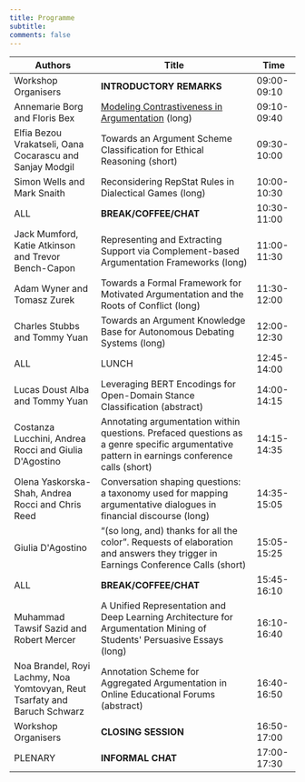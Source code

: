 ```yaml
---
title: Programme 
subtitle: 
comments: false
---
```


<!--We'll publish a full timetable of events and links to papers CMNA'22 closer to the event.-->

<!--
* Register to attend for free on the day via [Eventbrite](https://www.eventbrite.com/e/cmna-xxi-the-21st-workshop-on-computational-models-of-natural-argument-tickets-160894310213).
* CMNA 21 will use Zoom for meeting participants. We'll distribute links to registered delegates prior to the meeting.
* [CMNA 2021 Proceedings](http://ceur-ws.org/Vol-2937/) are now available published through CEUR Workshop Proceedings.
* Note that all times are in British Summer Time (GMT +1). You can use [this link](https://www.timeanddate.com/worldclock/fixedtime.html?msg=CMNA+2021&iso=20210902T15&p1=136&ah=2&am=30) to double check the time in your own timezone for the sessions.
* The closing seminar is part of the Ethics of Argumentation seminar series. We'll post a link to join that event to the eventbrite registered participants information in due time.
-->


<!--# Session #1 (Thursday September 2nd, 15:00-17:30 BST)-->

|  Authors | Title  | Time  |
|----------|---|---|
| Workshop Organisers | **INTRODUCTORY REMARKS** | 09:00-09:10 |
| Annemarie Borg and Floris Bex | [Modeling Contrastiveness in Argumentation](/cmna22/assets/papers/4029-Borg_Bex.pdf) (long)  | 09:10-09:40  | 
| Elfia Bezou Vrakatseli, Oana Cocarascu and Sanjay Modgil | Towards an Argument Scheme Classification for Ethical Reasoning  (short)  | 09:30-10:00 |
| Simon Wells and Mark Snaith | Reconsidering RepStat Rules in Dialectical Games (long) | 10:00-10:30 |
| ALL | **BREAK/COFFEE/CHAT** | 10:30-11:00 | 
| Jack Mumford, Katie Atkinson and Trevor Bench-Capon | Representing and Extracting Support via Complement-based Argumentation Frameworks (long) | 11:00-11:30 |
| Adam Wyner and Tomasz Zurek | Towards a Formal Framework for Motivated Argumentation and the Roots of Conflict (long) | 11:30-12:00 |
| Charles Stubbs and Tommy Yuan | Towards an Argument Knowledge Base for Autonomous Debating Systems (long) | 12:00-12:30 |
| ALL | LUNCH | 12:45-14:00 |
| Lucas Doust Alba and Tommy Yuan | Leveraging BERT Encodings for Open-Domain Stance Classification (abstract) | 14:00-14:15 |
| Costanza Lucchini, Andrea Rocci and Giulia D'Agostino | Annotating argumentation within questions.  Prefaced questions as a genre specific argumentative pattern in earnings conference calls (short) | 14:15-14:35 |
| Olena Yaskorska-Shah, Andrea Rocci and Chris Reed | Conversation shaping questions: a taxonomy used for mapping argumentative dialogues in financial discourse (long) | 14:35-15:05 |
| Giulia D'Agostino | “(so long, and) thanks for all the color”.  Requests of elaboration and answers they trigger in Earnings Conference Calls (short)| 15:05-15:25 |
| ALL | **BREAK/COFFEE/CHAT** | 15:45-16:10 |
| Muhammad Tawsif Sazid and Robert Mercer | A Unified Representation and Deep Learning Architecture for Argumentation Mining of Students' Persuasive Essays (long) | 16:10-16:40 |
| Noa Brandel, Royi Lachmy, Noa Yomtovyan, Reut Tsarfaty and Baruch Schwarz | Annotation Scheme for Aggregated Argumentation in Online Educational Forums (abstract) | 16:40-16:50 |
| Workshop Organisers | **CLOSING SESSION** | 16:50-17:00 |
| PLENARY | **INFORMAL CHAT** | 17:00-17:30 |


<!--
# Invited Speaker (13:45-14:30 CET)

**Title:** The Dynamics of Knowledge: Argumentation and Belief Revision

**Speaker:** Guillermo R. Simari, Universidad Nacional del Sur

**Abstract:** The exploration of the relationships between belief revision and computational argumentation has led to significant contributions for both areas; several techniques employed in belief revision are being studied to formalize the dynamics of argumentation frameworks and the capabilities of the argumentation-based defeasible reasoning are being used to define belief change operators. By briefly considering the fundamental ideas of both areas it is possible to examine some of the mutually beneficial cross-application in different proposals that model reasoning mechanisms that combine contributions from the two domains.
-->


<!--
# Session #2 (Friday September 3rd 15:00-17:30 BST)


|  Authors | Title  | Time  |
|----------|---|---|
| | **Introductory Remarks** | 15:00-15:15 |
| Elena Musi, Rudi Palmieri, Chiara Mercuri, Alessandro Giudici, Neil Maiden, Charlotte Hardman and Rita Borgo  | [What makes you fupy (‘food’ + ‘happy’)? Leveraging strategic maneuvering to build food coaching apps](http://ceur-ws.org/Vol-2937/paper4.pdf) | 15:15-15:45 | 
| Lars Malmqvist, Tommy Yuan and Peter Nightingale.  | [Improving Misinformation Detection in Tweets with Abstract Argumentation](http://ceur-ws.org/Vol-2937/paper5.pdf) | 15:45-16:15 | 
| | **BREAK/COFFEE/CHAT** | 16:15-16:30 |
| Jack Mumford, Katie Atkinson and Trevor Bench-Capon | [Machine Learning and Legal Argument](http://ceur-ws.org/Vol-2937/paper6.pdf) | 16:30-17:00 |
| Nancy Green and Joshua Crotts | [A First Experiment Using ILP for Argument Mining](http://ceur-ws.org/Vol-2937/paper7.pdf) | 17:00-17:30 |
| | **Closing Remarks** | 17:30-17:35 |
| | **INFORMAL CHAT** | 17:35-18:00 |

# Closing Seminar (18:00-19:00 BST)

This year we've coordinated with the [interdisciplinary monthly online speaker series on the ethics of argumentation](https://argumentethics2021.wixsite.com/argumentationethics) for the closing seminar. We'll share the link to that seminar to all CMNA delegates and invite them to join that event immediately after the close of CMNA'21.

**Title:** Sources of Opinion: The Community of Knowledge and How to Take Advantage of Outsourcing

**Speaker:** [Steven A. Sloman](https://vivo.brown.edu/display/ssloman), [Brown University](https://www.brown.edu/)

**Abstract:** People have some crazy opinions. Generally, these are the opinions that we disagree with. The standard view in both academia and the wider culture is that people have such opinions due to knowledge deficits; they are lacking information. On this view, providing information and critical reasoning skills is the best way to get opinions to converge, because they’ll converge to the truth. There is already strong reason to doubt this deficit model. I provide more in the form of evidence that knowledge is unrelated to attitudes about issues. In contrast, a person’s ideology influences both their attitudes and their sense of understanding. A competitor to the deficit model, the cultural cognition view, explains the effect of ideology on attitudes, but does not address the sense of understanding. I follow the cultural cognition view in proposing that people outsource much of their reasoning to their communities; I add that it is the resulting sense of understanding that mediates their attitudes. This community of knowledge suggests that people outsource most of their reasoning. I show how this fact can be deployed to bring evidence to bear on policy.

-->
